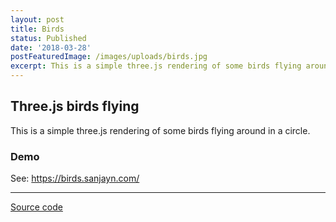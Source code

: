 ```yaml
---
layout: post
title: Birds
status: Published
date: '2018-03-28'
postFeaturedImage: /images/uploads/birds.jpg
excerpt: This is a simple three.js rendering of some birds flying around in a circle
---
```


## Three.js birds flying

This is a simple three.js rendering of some birds flying around in a circle.

### Demo

See: https://birds.sanjayn.com/

---

[Source code](https://birds.sanjayn.com/)
